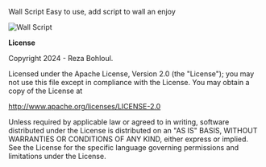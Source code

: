 Wall Script
Easy to use, add script to wall an enjoy

![Wall Script](https://github.com/user-attachments/assets/f25e198c-0900-4e14-b264-70f7172ad8c5)

**License**

Copyright 2024 - Reza Bohloul.

Licensed under the Apache License, Version 2.0 (the "License"); you may not use this file except in compliance with the License. You may obtain a copy of the License at

http://www.apache.org/licenses/LICENSE-2.0

Unless required by applicable law or agreed to in writing, software distributed under the License is distributed on an "AS IS" BASIS, WITHOUT WARRANTIES OR CONDITIONS OF ANY KIND, either express or implied. See the License for the specific language governing permissions and limitations under the License.
